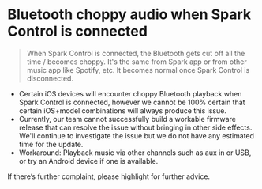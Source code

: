 # Bluetooth choppy audio when Spark Control is connected
> When Spark Control is connected, the Bluetooth gets cut off all the time / becomes choppy. It's the same from Spark app or from other music app like Spotify, etc. It becomes normal once Spark Control is disconnected.

- Certain iOS devices will encounter choppy Bluetooth playback when Spark Control is connected, however we cannot be 100% certain that certain iOS+model combinations will always produce this issue.
- Currently, our team cannot successfully build a workable firmware release that can resolve the issue without bringing in other side effects. We'll continue to investigate the issue but we do not have any estimated time for the update. 
- Workaround: Playback music via other channels such as aux in or USB, or try an Android device if one is available.

If there’s further complaint, please highlight for further advice.